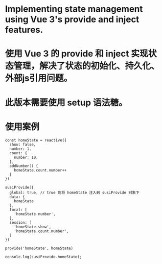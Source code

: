 # Implementing state management using Vue 3's provide and inject features.
# 使用 Vue 3 的 provide 和 inject 实现状态管理，解决了状态的初始化、持久化、外部js引用问题。
# 此版本需要使用 setup 语法糖。
#

# 使用案例

```
const homeState = reactive({
  show: false,
  number: 1,
  count: {
    number: 10,
  },
  addNumber() {
    homeState.count.number++
  }
})

susiProvide({
  global: true, // true 则将 homeState 注入到 susiProvide 对象下
  data: {
    homeState
  },
  local: [
    'homeState.number',
  ],
  session: [
    'homeState.show',
    'homeState.count.number',
  ]
})

provide('homeState', homeState)

console.log(susiProvide.homeState);

```